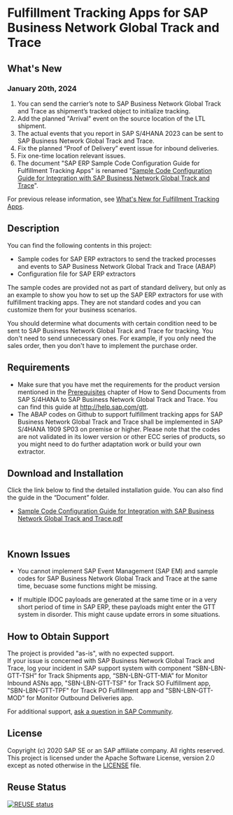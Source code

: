 # Fulfillment Tracking Apps for SAP Business Network Global Track and Trace
## What's New 
### January 20th, 2024
1. You can send the carrier’s note to SAP Business Network Global Track and Trace as shipment’s tracked object to initialize tracking.
2. Add the planned "Arrival" event on the source location of the LTL shipment.
3. The actual events that you report in SAP S/4HANA 2023 can be sent to SAP Business Network Global Track and Trace.
4. Fix the planned “Proof of Delivery” event issue for inbound deliveries.
5. Fix one-time location relevant issues. 
6. The document "SAP ERP Sample Code Configuration Guide for Fulfillment Tracking Apps" is renamed "[Sample Code Configuration Guide for Integration with SAP Business Network Global Track and Trace](https://github.wdf.sap.corp/TrackAndTrace/GTT-V2-Standard-Apps/blob/main/lbn-gtt-standard-app/Documents/Sample%20Code%20Configuration%20Guide%20for%20Integration%20with%20SAP%20Business%20Network%20Global%20Track%20and%20Trace.pdf)".

For previous release information, see [What's New for Fulfillment Tracking Apps](https://github.com/SAP-samples/logistics-business-network-gtt-standardapps-samples/blob/main/lbn-gtt-standard-app/Documents/What's%20New%20for%20Fulfillment%20Tracking%20Apps.md).

## Description
You can find the following contents in this project:
* Sample codes for SAP ERP extractors to send the tracked processes and events to SAP Business Network Global Track and Trace (ABAP)
* Configuration file for SAP ERP extractors

The sample codes are provided not as part of standard delivery, but only as an example to show you how to set up the SAP ERP extractors for use with fulfillment tracking apps. They are not standard codes and you can customize them for your business scenarios. 

You should determine what documents with certain condition need to be sent to SAP Business Network Global Track and Trace for tracking. You don't need to send unnecessary ones. For example, if you only need the sales order, then you don't have to implement the purchase order.
 
## Requirements

* Make sure that you have met the requirements for the product version mentioned in the [Prerequisites](https://help.sap.com/docs/business-network-global-track-and-trace/cea0ff17c5ab4c1d96de9ccda35b6a6f/c9f7baf5f6e14be4ba9045786961de14.html) chapter of How to Send Documents from SAP S/4HANA to SAP Business Network Global Track and Trace. You can find this guide at http://help.sap.com/gtt. 
* The ABAP codes on Github to support fulfillment tracking apps for SAP Business Network Global Track and Trace shall be implemented in SAP S/4HANA 1909 SP03 on premise or higher. Please note that the codes are not validated in its lower version or other ECC series of products, so you might need to do further adaptation work or build your own extractor.

## Download and Installation
Click the link below to find the detailed installation guide. You can also find the guide in the “Document” folder.
* [Sample Code Configuration Guide for Integration with SAP Business Network Global Track and Trace.pdf](https://github.wdf.sap.corp/TrackAndTrace/GTT-V2-Standard-Apps/blob/main/lbn-gtt-standard-app/Documents/Sample%20Code%20Configuration%20Guide%20for%20Integration%20with%20SAP%20Business%20Network%20Global%20Track%20and%20Trace.pdf)
</br>


## Known Issues
* You cannot implement SAP Event Management (SAP EM) and sample codes for SAP Business Network Global Track and Trace at the same time, becuase some functions might be missing.

* If multiple IDOC payloads are generated at the same time or in a very short period of time in SAP ERP, these payloads might enter the GTT system in disorder. This might cause update errors in some situations.
 

## How to Obtain Support
The project is provided "as-is", with no expected support. </br>
If your issue is concerned with SAP Business Network Global Track and Trace, log your incident in SAP support system with component “SBN-LBN-GTT-TSH” for Track Shipments app, “SBN-LBN-GTT-MIA” for Monitor Inbound ASNs app, "SBN-LBN-GTT-TSF" for Track SO Fulfillment app, "SBN-LBN-GTT-TPF" for Track PO Fulfillment app and "SBN-LBN-GTT-MOD" for Monitor Outbound Deliveries app. 

For additional support, [ask a question in SAP Community](https://answers.sap.com/questions/ask.html?additionalTagId=73555000100800000602).

## License
Copyright (c) 2020 SAP SE or an SAP affiliate company. All rights reserved. This project is licensed under the Apache Software License, version 2.0 except as noted otherwise in the [LICENSE](https://github.com/SAP-samples/logistics-business-network-gtt-samples/blob/master/LICENSES/Apache-2.0.txt) file.

## Reuse Status
[![REUSE status](https://api.reuse.software/badge/github.com/SAP-samples/logistics-business-network-gtt-standardapps-samples)](https://api.reuse.software/info/github.com/SAP-samples/logistics-business-network-gtt-standardapps-samples)
